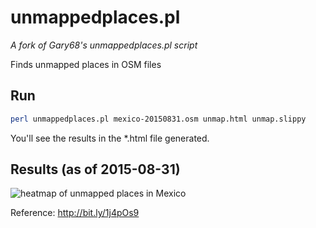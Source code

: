 # unmappedplaces.pl
_A fork of Gary68's unmappedplaces.pl script_

Finds unmapped places in OSM files

## Run

```bash
perl unmappedplaces.pl mexico-20150831.osm unmap.html unmap.slippy
```

You'll see the results in the *.html file generated.

## Results (as of 2015-08-31)

![heatmap of unmapped places in Mexico](https://raw.githubusercontent.com/rodowi/unmappedplaces.pl/master/heatmap.jpg)

Reference: http://bit.ly/1j4pOs9
